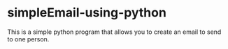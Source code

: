# simpleEmail-using-python
This is a simple python program that allows you to create an email to send to one person.
